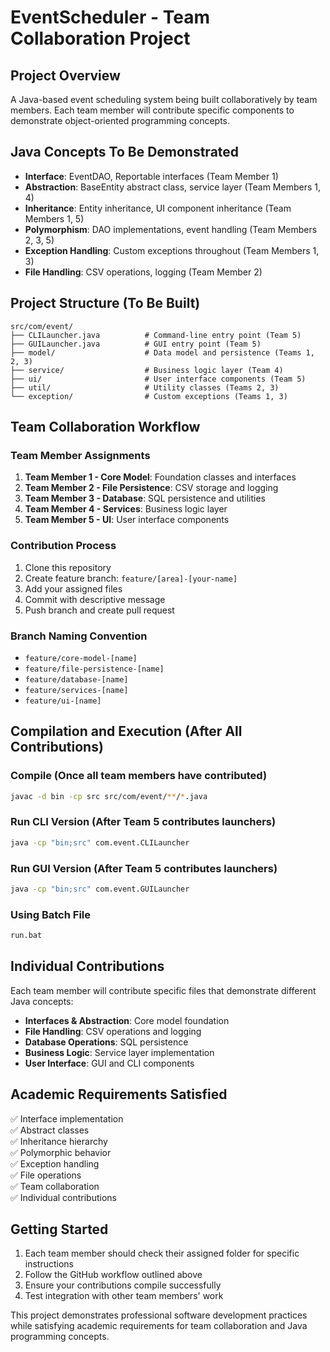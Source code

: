 # EventScheduler - Team Collaboration Project

## Project Overview
A Java-based event scheduling system being built collaboratively by team members. Each team member will contribute specific components to demonstrate object-oriented programming concepts.

## Java Concepts To Be Demonstrated
- **Interface**: EventDAO, Reportable interfaces (Team Member 1)
- **Abstraction**: BaseEntity abstract class, service layer (Team Members 1, 4)
- **Inheritance**: Entity inheritance, UI component inheritance (Team Members 1, 5)
- **Polymorphism**: DAO implementations, event handling (Team Members 2, 3, 5)
- **Exception Handling**: Custom exceptions throughout (Team Members 1, 3)
- **File Handling**: CSV operations, logging (Team Member 2)

## Project Structure (To Be Built)
```
src/com/event/
├── CLILauncher.java          # Command-line entry point (Team 5)
├── GUILauncher.java          # GUI entry point (Team 5)
├── model/                    # Data model and persistence (Teams 1, 2, 3)
├── service/                  # Business logic layer (Team 4)
├── ui/                       # User interface components (Team 5)
├── util/                     # Utility classes (Teams 2, 3)
└── exception/                # Custom exceptions (Teams 1, 3)
```

## Team Collaboration Workflow

### Team Member Assignments
1. **Team Member 1 - Core Model**: Foundation classes and interfaces
2. **Team Member 2 - File Persistence**: CSV storage and logging
3. **Team Member 3 - Database**: SQL persistence and utilities
4. **Team Member 4 - Services**: Business logic layer
5. **Team Member 5 - UI**: User interface components

### Contribution Process
1. Clone this repository
2. Create feature branch: `feature/[area]-[your-name]`
3. Add your assigned files
4. Commit with descriptive message
5. Push branch and create pull request

### Branch Naming Convention
- `feature/core-model-[name]`
- `feature/file-persistence-[name]`
- `feature/database-[name]`
- `feature/services-[name]`
- `feature/ui-[name]`

## Compilation and Execution (After All Contributions)

### Compile (Once all team members have contributed)
```bash
javac -d bin -cp src src/com/event/**/*.java
```

### Run CLI Version (After Team 5 contributes launchers)
```bash
java -cp "bin;src" com.event.CLILauncher
```

### Run GUI Version (After Team 5 contributes launchers)
```bash
java -cp "bin;src" com.event.GUILauncher
```

### Using Batch File
```bash
run.bat
```

## Individual Contributions

Each team member will contribute specific files that demonstrate different Java concepts:

- **Interfaces & Abstraction**: Core model foundation
- **File Handling**: CSV operations and logging
- **Database Operations**: SQL persistence
- **Business Logic**: Service layer implementation
- **User Interface**: GUI and CLI components

## Academic Requirements Satisfied
✅ Interface implementation  
✅ Abstract classes  
✅ Inheritance hierarchy  
✅ Polymorphic behavior  
✅ Exception handling  
✅ File operations  
✅ Team collaboration  
✅ Individual contributions  

## Getting Started
1. Each team member should check their assigned folder for specific instructions
2. Follow the GitHub workflow outlined above
3. Ensure your contributions compile successfully
4. Test integration with other team members' work

This project demonstrates professional software development practices while satisfying academic requirements for team collaboration and Java programming concepts.
